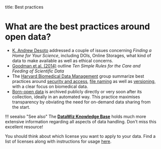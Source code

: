 title: Best practices

# What are the best practices around open data?

* [K. Andrew Desoto](https://www.psychologicalscience.org/observer/finding-a-home-for-your-science) addressed a couple of issues concerning _Finding a Home for Your Science_, including DOIs, Online Storages, what kind of data to make available as well as ethical concerns.
* [Goodman et al. (2014)](journals.plos.org/ploscompbiol/article?id=10.1371/journal.pcbi.1003542) outline _Ten Simple Rules for the Care and Feeding of Scientific Data_
* The [Harvard Biomedical Data Management](https://datamanagement.hms.harvard.edu/) group summarize best practices around [security and access](https://datamanagement.hms.harvard.edu/security-access), [file naming](https://datamanagement.hms.harvard.edu/file-naming-conventions) as well as [versioning](https://datamanagement.hms.harvard.edu/versioning-1), with a clear focus on biomedical data.
* [Born-open data](https://doi.org/10.3758%2Fs13428-015-0630-z) is archived publicly directly or very soon after its collection, ideally in an automated way. This practice maximises transparency by obviating the need for on-demand data sharing from the start.

!!! seealso "See also"
    The [**DataWiz Knowledge Base**](https://datawizkb.leibniz-psychology.org) holds much more extensive information regarding all aspects of data handling. Don't miss this excellent resource!


You should think about which license you want to apply to your data. Find a list of licenses along with instructions for usage [here](https://opendefinition.org/licenses/).

